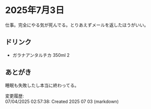 # 2025年7月3日

仕事。完全にやる気が死んでる。とりあえずメールを返したほうがいい。

## ドリンク

- ガラナアンタルチカ 350ml 2

## あとがき

睡眠も失敗したし本当に終わってる。

変更履歴:  
07/04/2025 02:57:38: Created 2025 07 03 (markdown)  
